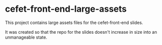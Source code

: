 # cefet-front-end-large-assets

This project contains large assets files for the cefet-front-end slides.

It was created so that the repo for the slides doesn't increase in size
into an unmanageable state.


